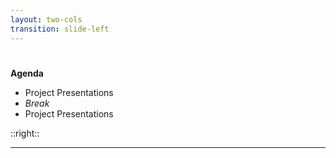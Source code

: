 ```yaml
---
layout: two-cols
transition: slide-left
---
```


# <DateTitle offset=10 />

<StartupBadge />

**Agenda**

- Project Presentations
- *Break*
- Project Presentations

::right::

<Toc minDepth=2 maxDepth=3 mode="onlyCurrentTree" />

---


